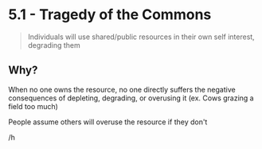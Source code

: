 # 5\.1 - Tragedy of the Commons

>  Individuals will use shared/public resources in their own self interest, degrading them

## Why?

When no one owns the resource, no one directly suffers the negative consequences of depleting, degrading, or overusing it (ex. Cows grazing a field too much)

People assume others will overuse the resource if they don't

/h
